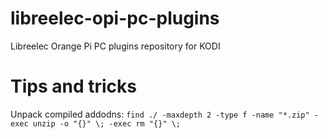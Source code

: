 # libreelec-opi-pc-plugins
Libreelec Orange Pi PC plugins repository for KODI
# Tips and tricks
Unpack compiled addodns: 
`find ./ -maxdepth 2 -type f -name "*.zip" -exec unzip -o "{}" \; -exec rm "{}" \;`
